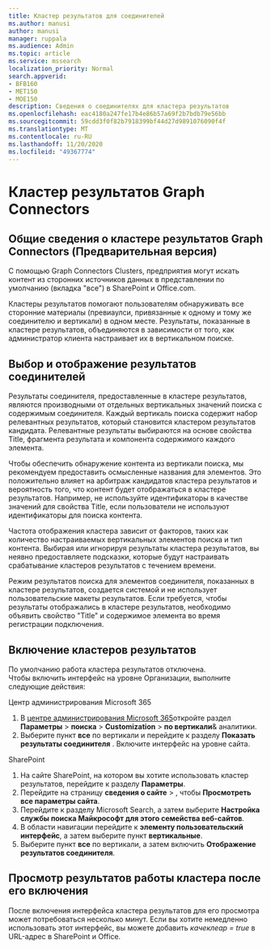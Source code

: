 ```yaml
---
title: Кластер результатов для соединителей
ms.author: manusi
author: manusi
manager: ruppala
ms.audience: Admin
ms.topic: article
ms.service: mssearch
localization_priority: Normal
search.appverid:
- BFB160
- MET150
- MOE150
description: Сведения о соединителях для кластера результатов
ms.openlocfilehash: eac4180a247fe17b4e86b57a69f2b7bdb79e56bb
ms.sourcegitcommit: 59cdd3f0f82b7918399bf44d27d9891076090f4f
ms.translationtype: MT
ms.contentlocale: ru-RU
ms.lasthandoff: 11/20/2020
ms.locfileid: "49367774"
---
```

# <a name="graph-connectors-result-cluster"></a>Кластер результатов Graph Connectors

## <a name="overview-of-the-graph-connectors-result-cluster-preview"></a>Общие сведения о кластере результатов Graph Connectors (Предварительная версия)  

 С помощью Graph Connectors Clusters, предприятия могут искать контент из сторонних источников данных в представлении по умолчанию (вкладка "все") в SharePoint и Office.com.

Кластеры результатов помогают пользователям обнаруживать все сторонние материалы (превиаулси, привязанные к одному и тому же соединителю и вертикали) в одном месте. Результаты, показанные в кластере результатов, объединяются в зависимости от того, как администратор клиента настраивает их в вертикальном поиске.  

## <a name="how-connector-results-are-selected-and-displayed"></a>Выбор и отображение результатов соединителей

Результаты соединителя, предоставленные в кластере результатов, являются производными от отдельных вертикальных значений поиска с содержимым соединителя. Каждый вертикаль поиска содержит набор релевантных результатов, который становится кластером результатов кандидата. Релевантные результаты выбираются на основе свойства Title, фрагмента результата и компонента содержимого каждого элемента.

Чтобы обеспечить обнаружение контента из вертикали поиска, мы рекомендуем предоставить осмысленные названия для элементов. Это положительно влияет на арбитраж кандидатов кластера результатов и вероятность того, что контент будет отображаться в кластере результатов. Например, не используйте идентификаторы в качестве значений для свойства Title, если пользователи не используют идентификаторы для поиска контента.

Частота отображения кластера зависит от факторов, таких как количество настраиваемых вертикальных элементов поиска и тип контента. Выбирая или игнорируя результаты кластера результатов, вы неявно предоставляете подсказки, которые будут настраивать срабатывание кластеров результатов с течением времени.

Режим результатов поиска для элементов соединителя, показанных в кластере результатов, создается системой и не использует пользовательские макеты результатов. Если требуется, чтобы результаты отображались в кластере результатов, необходимо объявить свойство "Title" и содержимое элемента во время регистрации подключения.

## <a name="enable-result-clusters"></a>Включение кластеров результатов
  
По умолчанию работа кластера результатов отключена.  
Чтобы включить интерфейс на уровне Организации, выполните следующие действия:

Центр администрирования Microsoft 365

1. В [центре администрирования Microsoft 365](https://admin.microsoft.com/)откройте раздел **Параметры**  >  **поиска**  >  **Customization**  >  **по вертикали**& аналитики.  
2. Выберите пункт **все** по вертикали и перейдите к разделу **Показать результаты соединителя** . Включите интерфейс на уровне сайта.

SharePoint

1. На сайте SharePoint, на котором вы хотите использовать кластер результатов, перейдите к разделу **Параметры**.
2. Перейдите на страницу **сведения о сайте** > , чтобы **Просмотреть все параметры сайта**.
3. Перейдите к разделу Microsoft Search, а затем выберите **Настройка службы поиска Майкрософт для этого семейства веб-сайтов**.
4. В области навигации перейдите к **элементу пользовательский интерфейс**, а затем выберите пункт **вертикальные**.
5. Выберите пункт **все** по вертикали, а затем включить **Отображение результатов соединителя**.

## <a name="view-the-result-cluster-experience-after-it-is-enabled"></a>Просмотр результатов работы кластера после его включения

После включения интерфейса кластера результатов для его просмотра может потребоваться несколько минут. Если вы хотите немедленно использовать этот интерфейс, вы можете добавить *качеклеар = true* в URL-адрес в SharePoint и Office.
